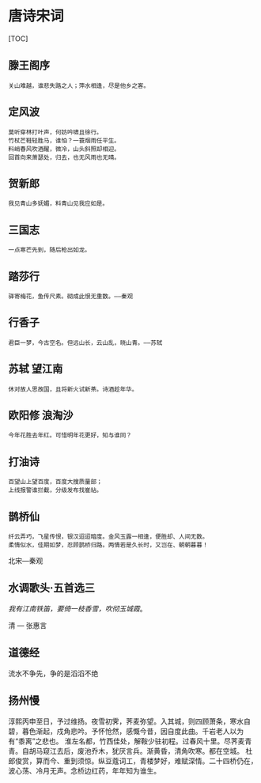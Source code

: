 # 唐诗宋词

\[TOC\]

## 滕王阁序

```text
关山难越，谁悲失路之人；萍水相逢，尽是他乡之客。
```

## 定风波

```text
莫听穿林打叶声，何妨吟啸且徐行。
竹杖芒鞋轻胜马，谁怕？一蓑烟雨任平生。
料峭春风吹酒醒，微冷，山头斜照却相迎。
回首向来萧瑟处，归去，也无风雨也无晴。
```

## 贺新郎

```text
我见青山多妩媚，料青山见我应如是。
```

## 三国志

```text
一点寒芒先到，随后枪出如龙。
```

## 踏莎行

```text
驿寄梅花，鱼传尺素。砌成此恨无重数。——秦观
```

## 行香子

```text
君臣一梦，今古空名。但远山长，云山乱，晓山青。——苏轼
```

## 苏轼 望江南

```text
休对故人思故国，且将新火试新茶。诗酒趁年华。
```

## 欧阳修 浪淘沙

```text
今年花胜去年红。可惜明年花更好，知与谁同？
```

## 打油诗

```text
百望山上望百度，百度大搜质量部；
上线报警谁拦截，分级发布找崔祜。
```

## 鹊桥仙

```
纤云弄巧，飞星传恨，银汉迢迢暗度。金风玉露一相逢，便胜却、人间无数。
柔情似水，佳期如梦，忍顾鹊桥归路。两情若是久长时，又岂在、朝朝暮暮！
```

北宋—秦观

## 水调歌头·五首选三

*我有江南铁笛，要倚一枝香雪，吹彻玉城霞*。

清 — 张惠言

## 道德经

流水不争先，争的是滔滔不绝

## 扬州慢

淳熙丙申至日，予过维扬。夜雪初霁，荠麦弥望。入其城，则四顾萧条，寒水自碧，暮色渐起，戍角悲吟。予怀怆然，感慨今昔，因自度此曲。千岩老人以为有“黍离”之悲也。
淮左名都，竹西佳处，解鞍少驻初程。过春风十里。尽荠麦青青。自胡马窥江去后，废池乔木，犹厌言兵。渐黄昏，清角吹寒。都在空城。
杜郎俊赏，算而今、重到须惊。纵豆蔻词工，青楼梦好，难赋深情。二十四桥仍在，波心荡、冷月无声。念桥边红药，年年知为谁生。